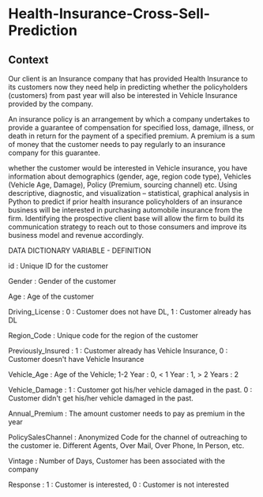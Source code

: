 # Health-Insurance-Cross-Sell-Prediction
## Context
Our client is an Insurance company that has provided Health Insurance to its customers now they need help in predicting whether the policyholders (customers) from past year will also be interested in Vehicle Insurance provided by the company.

An insurance policy is an arrangement by which a company undertakes to provide a guarantee of compensation for specified loss, damage, illness, or death in return for the payment of a specified premium. A premium is a sum of money that the customer needs to pay regularly to an insurance company for this guarantee.

whether the customer would be interested in Vehicle insurance, you have information about demographics (gender, age, region code type), Vehicles (Vehicle Age, Damage), Policy (Premium, sourcing channel) etc.
Using descriptive, diagnostic, and visualization – statistical, graphical analysis in Python to predict if prior health insurance policyholders of an insurance business will be interested in purchasing automobile insurance from the firm. 
Identifying the prospective client base will allow the firm to build its communication strategy to reach out to those consumers and improve its business model and revenue accordingly.

DATA DICTIONARY
VARIABLE - DEFINITION

id : Unique ID for the customer

Gender : Gender of the customer

Age : Age of the customer

Driving_License : 0 : Customer does not have DL, 1 : Customer already has DL

Region_Code : Unique code for the region of the customer

Previously_Insured : 1 : Customer already has Vehicle Insurance, 0 : Customer doesn't have Vehicle Insurance

Vehicle_Age : Age of the Vehicle; 1-2 Year : 0, < 1 Year : 1, > 2 Years : 2

Vehicle_Damage : 1 : Customer got his/her vehicle damaged in the past. 0 : Customer didn't get his/her vehicle damaged in the past.

Annual_Premium : The amount customer needs to pay as premium in the year

PolicySalesChannel : Anonymized Code for the channel of outreaching to the customer ie. Different Agents, Over Mail, Over Phone, In Person, etc.

Vintage : Number of Days, Customer has been associated with the company

Response : 1 : Customer is interested, 0 : Customer is not interested
